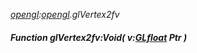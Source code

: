 _[opengl](../../modules/opengl/opengl-module.md):[opengl](../../modules/opengl/opengl-module.md).glVertex2fv_
##### Function glVertex2fv:Void( v:[GLfloat](../../modules/opengl/opengl-glfloat.md) Ptr )

